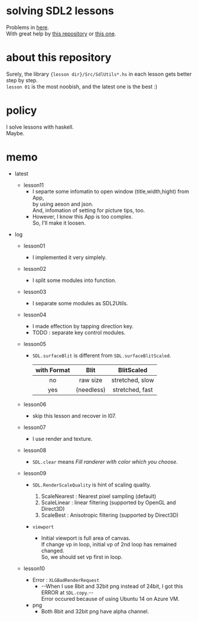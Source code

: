 # solving SDL2 lessons  

   Problems in [here](http://lazyfoo.net/tutorials/SDL/).  
   With great help by [this repository](https://github.com/haskell-game/sdl2/blob/master/examples/lazyfoo) or [this one](https://github.com/palf/haskell-sdl2-examples).  

# about this repository  

   Surely, the library `{lesson dir}/Src/SdlUtils*.hs` in each lesson gets better step by step.  
   `lesson 01` is the most noobish, and the latest one is the best :)  

# policy  

   I solve lessons with haskell.  
   Maybe.  

# memo  
   - latest
      * lesson11  
         +  I separte some infomatin to open window (title,width,hight) from App,  
            by using aeson and json.  
            And, infomation of setting for picture tips, too.  
         +  However, I know this App is too complex.  
            So, I'll make it loosen.

   - log  
      *  lesson01  
         +  I implemented it very simplely.  

      *  lesson02  
         +  I split some modules into function.  

      *  lesson03  
         +  I separate some modules as SDL2Utils.  

      *  lesson04  
         +  I made effection by tapping direction key.  
         +  TODO : separate key control modules.  

      *  lesson05  
         +  `SDL.surfaceBlit` is different from `SDL.surfaceBlitScaled`.  

            | with Format | Blit | BlitScaled |  
            |:-:|:-:|:-:|  
            | no | raw size | stretched, slow |  
            | yes | (needless) | stretched, fast |  

      *  lesson06  
         +  skip this lesson and recover in l07.  

      *  lesson07  
         +  I use render and texture.  

      *  lesson08  
         +  `SDL.clear` means *Fill randerer with color which you choose*.  

      *  lesson09  
         +  `SDL.RenderScaleQuality` is hint of scaling quality.  
            1. ScaleNearest : Nearest pixel sampling (default)  
            1. ScaleLinear : linear filtering (supported by OpenGL and Direct3D)  
            1. ScaleBest : Anisotropic filtering (supported by Direct3D)  

         +  `viewport`  
            -  Initial viewport is full area of canvas.  
               If change vp in loop, initial vp of 2nd loop has remained changed.  
               So, we should set vp first in loop.  

      *  lesson10  
         +  Error : `XLGBadRenderRequest`  
            -  --When I use 8bit and 32bit png instead of 24bit, I got this ERROR at `SDL.copy`.--  
               Error occured because of using Ubuntu 14 on Azure VM.  
         + png  
            -  Both 8bit and 32bit png have alpha channel.  

